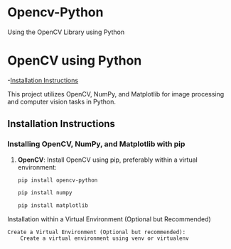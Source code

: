# Opencv-Python
Using the OpenCV Library using Python 
# OpenCV using Python
-[Installation Instructions](#installation-instructions)

This project utilizes OpenCV, NumPy, and Matplotlib for image processing and computer vision tasks in Python.

## Installation Instructions

### Installing OpenCV, NumPy, and Matplotlib with pip

1. **OpenCV**: Install OpenCV using pip, preferably within a virtual environment:
   ```bash
   pip install opencv-python

   pip install numpy

   pip install matplotlib

 Installation within a Virtual Environment (Optional but Recommended)

    Create a Virtual Environment (Optional but recommended):
        Create a virtual environment using venv or virtualenv
